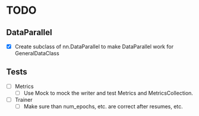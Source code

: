 # TODO

## DataParallel

 - [x] Create subclass of nn.DataParallel to make DataParallel work for GeneralDataClass


## Tests

 - [ ] Metrics
    - [ ] Use Mock to mock the writer and test Metrics and MetricsCollection.
 - [ ] Trainer
    - [ ] Make sure than num_epochs, etc. are correct after resumes, etc.